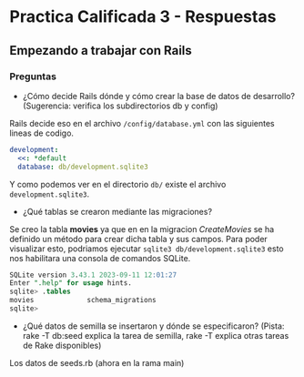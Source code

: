 # Practica Calificada 3 - Respuestas

##  Empezando a trabajar con Rails

### Preguntas

- ¿Cómo decide Rails dónde y cómo crear la base de datos de desarrollo? (Sugerencia: verifica los subdirectorios db y config)

Rails decide eso en el archivo `/config/database.yml` con las siguientes lineas de codigo.

```yml
development:
  <<: *default
  database: db/development.sqlite3
```

Y como podemos ver en el directorio `db/` existe el archivo `development.sqlite3`. 

- ¿Qué tablas se crearon mediante las migraciones?

Se creo la tabla **movies** ya que en en la migracion *CreateMovies* se ha definido un método para crear dicha tabla y sus campos. Para poder visualizar esto, podriamos ejecutar `sqlite3 db/development.sqlite3` esto nos habilitara una consola de comandos SQLite.

```sql
SQLite version 3.43.1 2023-09-11 12:01:27
Enter ".help" for usage hints.
sqlite> .tables
movies             schema_migrations
sqlite> 
```

- ¿Qué datos de semilla se insertaron y dónde se especificaron? (Pista: rake -T db:seed explica la tarea de semilla, rake -T explica otras tareas de Rake disponibles)

Los datos de seeds.rb (ahora en la rama main)